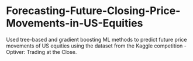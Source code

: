 # Forecasting-Future-Closing-Price-Movements-in-US-Equities
Used tree-based and gradient boosting ML methods to predict future price movements of US equities using the dataset from the Kaggle competition - Optiver: Trading at the Close.
